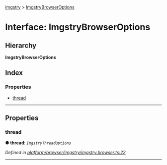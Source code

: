 [imgstry](../README.md) > [ImgstryBrowserOptions](../interfaces/imgstrybrowseroptions.md)

# Interface: ImgstryBrowserOptions

## Hierarchy

**ImgstryBrowserOptions**

## Index

### Properties

* [thread](imgstrybrowseroptions.md#thread)

---

## Properties

<a id="thread"></a>

###  thread

**● thread**: *`ImgstryThreadOptions`*

*Defined in [platform/browser/imgstry/imgstry.browser.ts:22](https://github.com/visual-cortex/imgstry/blob/master/source/platform/browser/imgstry/imgstry.browser.ts#L22)*

___


